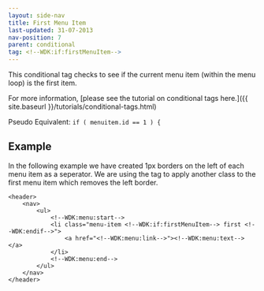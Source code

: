 ```yaml
---
layout: side-nav
title: First Menu Item
last-updated: 31-07-2013
nav-position: 7
parent: conditional
tag: <!--WDK:if:firstMenuItem-->
---
```


This conditional tag checks to see if the current menu item (within the menu loop) is the first item.

For more information, [please see the tutorial on conditional tags here.]({{ site.baseurl }}/tutorials/conditional-tags.html)

Pseudo Equivalent:
`if ( menuitem.id == 1 ) {`

## Example
In the following example we have created 1px borders on the left of each menu item as a seperator. We are using the tag to apply another class to the first menu item which removes the left border.

~~~
<header>
	<nav>
		<ul>
			<!--WDK:menu:start-->
			<li class="menu-item <!--WDK:if:firstMenuItem--> first <!--WDK:endif-->">
				<a href="<!--WDK:menu:link-->"><!--WDK:menu:text--></a>
			</li>
			<!--WDK:menu:end-->
		</ul>
	</nav>
</header>
~~~